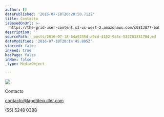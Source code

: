 ```yaml
---
author: []
datePublished: '2016-07-18T20:20:50.712Z'
title: Contacto
isBasedOnUrl: >-
  https://the-grid-user-content.s3-us-west-2.amazonaws.com/c0813877-6a8c-4dbd-a27c-d3cd65617956.jpg
description: ''
sourcePath: _posts/2016-07-18-64a9235d-a9cd-4102-9a3c-532781331704.md
dateModified: '2016-07-18T20:14:45.805Z'
starred: false
inFeed: true
hasPage: false
inNav: false
_type: MediaObject

---
```

![](https://the-grid-user-content.s3-us-west-2.amazonaws.com/c0813877-6a8c-4dbd-a27c-d3cd65617956.jpg)

Contacto

contacto@lapetitecuiller.com

(55) 5248 0388